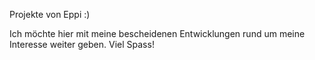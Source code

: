 Projekte von Eppi :)

Ich möchte hier mit meine bescheidenen Entwicklungen rund um meine Interesse weiter geben.
Viel Spass!